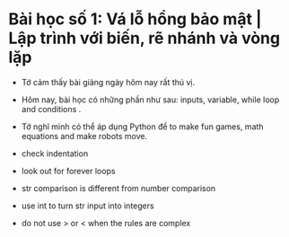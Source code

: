 # Bài học số 1: Vá lỗ hổng bảo mật | Lập trình với biến, rẽ nhánh và vòng lặp

- Tớ cảm thấy bài giảng ngày hôm nay rất thú vị.

- Hôm nay, bài học có những phần như sau: inputs, variable, while loop and conditions .

- Tớ nghĩ mình có thể áp dụng Python để to make fun games, math equations and make robots move.

- check indentation

- look out for forever loops

- str comparison is different from number comparison

- use int to turn str input into integers

- do not use > or < when the rules are complex

